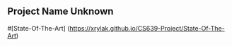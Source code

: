 ## Project Name Unknown

#[State-Of-The-Art] (https://xrylak.github.io/CS639-Project/State-Of-The-Art)



